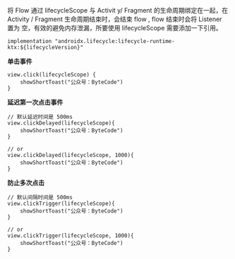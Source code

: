 
将 Flow 通过 lifecycleScope 与 Activit y/ Fragment 的生命周期绑定在一起，在 Activity / Fragment 生命周期结束时，会结束 flow , flow 结束时会将 Listener 置为 空，有效的避免内存泄漏，所要使用 lifecycleScope 需要添加一下引用。

```
implementation "androidx.lifecycle:lifecycle-runtime-ktx:${lifecycleVersion}"
```

**单击事件**


```
view.click(lifecycleScope) {
    showShortToast("公众号：ByteCode")
}
```


**延迟第一次点击事件**

```
// 默认延迟时间是 500ms
view.clickDelayed(lifecycleScope){
    showShortToast("公众号：ByteCode")
}

// or
view.clickDelayed(lifecycleScope, 1000){
    showShortToast("公众号：ByteCode")
}
```


**防止多次点击**

```
// 默认间隔时间是 500ms
view.clickTrigger(lifecycleScope){
    showShortToast("公众号：ByteCode")
}

// or
view.clickTrigger(lifecycleScope, 1000){
    showShortToast("公众号：ByteCode")
}
```

